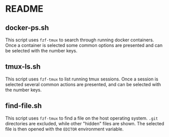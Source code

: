 # README

## docker-ps.sh

This script uses `fzf-tmux` to search through running docker containers.
Once a container is selected some common options are presented and can be selected with the number keys.

## tmux-ls.sh

This script uses `fzf-tmux` to list running tmux sessions.
Once a session is selected several common actions are presented, and can be selected with the number keys.

## find-file.sh

This script uses `fzf-tmux` to find a file on the host operating system.
`.git` directories are excluded, while other "hidden" files are shown. The selected file is then opened with the `EDITOR` environment variable.
